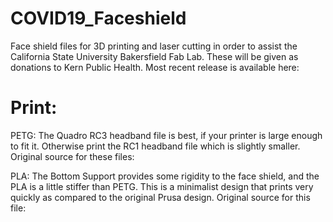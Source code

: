 # COVID19_Faceshield
Face shield files for 3D printing and laser cutting in order to assist the California State University Bakersfield Fab Lab. These will be given as donations to Kern Public Health.
Most recent release is available here:

# Print:
PETG: The Quadro RC3 headband file is best, if your printer is large enough to fit it. Otherwise print the RC1 headband file which is slightly smaller.
Original source for these files:

PLA: The Bottom Support provides some rigidity to the face shield, and the PLA is a little stiffer than PETG. This is a minimalist design that prints very quickly as compared to the original Prusa design.
Original source for this file: 
